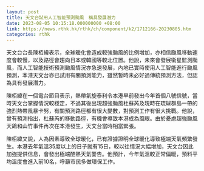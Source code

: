 ```yaml
---
layout: post
title: 天文台試用人工智能預測颱風　稱具發展潛力
date: 2023-08-05 10:15:18.000000000 +08:00
link: https://news.rthk.hk/rthk/ch/component/k2/1712166-20230805.htm
categories: rthk
---
```


天文台台長陳栢緯表示，全球暖化會造成較強颱風的比例增加，亦相信颱風移動速度會較慢，以及路徑會趨向日本或韓國等較北位置。他說，未來會發展衞星監測颱風，而人工智能技術預測颱風情況亦急速發展，內地已實時使用人工智能進行颱風預測，本港天文台亦已試用有關預測能力，雖然暫時未必好過傳統預測方法，但認為具有發展潛力。

陳栢緯在一個電台節目表示，熱帶氣旋泰利令本港早前發出今年首個八號信號，當時天文台掌握情況較穩定，不過其後出現超強颱風杜蘇芮及現時在琉球群島一帶的強烈熱帶風暴卡努，有關預測路徑都有很大變數，對預測工作有很大挑戰。他說，曾有預測指出，杜蘇芮的移動路徑，有機會導致本港成為風眼。由於憂慮超強颱風天鴿和山竹事件再次在本港發生，天文台當時相當緊張。

陳栢緯又說，人為因素導致全球暖化，已有證據證明全球暖化導致極端天氣頻繁發生。本港去年氣溫35度以上的日子就有15日，較以往情況大幅增加，天文台因此加強提供信息，會發出極端酷熱天氣警告。他預計，今年氣溫較正常偏暖，預料平均溫度會進入前10名，呼籲市民多做環保工作。
